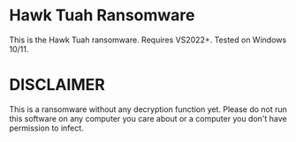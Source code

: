 # Hawk Tuah Ransomware

This is the Hawk Tuah ransomware. Requires VS2022+. Tested on Windows 10/11. 

# DISCLAIMER

This is a ransomware without any decryption function yet. Please do not run this software on any computer you care about or a computer you don't have permission to infect. 
